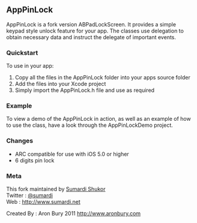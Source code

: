## AppPinLock

AppPinLock is a fork version ABPadLockScreen. It provides a simple keypad style unlock feature for your app. The classes use delegation to obtain necessary 
data and instruct the delegate of important events.

### Quickstart

To use in your app:   
1. Copy all the files in the AppPinLock folder into your apps source folder   
2. Add the files into your Xcode project    
3. Simply import the AppPinLock.h file and use as required    

### Example

To view a demo of the AppPinLock in action, as well as an example of how to use the class, have a look through the 
AppPinLockDemo project.

### Changes

+ ARC compatible for use with iOS 5.0 or higher
+ 6 digits pin lock

### Meta

This fork maintained by [Sumardi Shukor](http://github.com/sumardi)   
Twitter : [@sumardi](http://twitter.com/sumardi)    
Web : http://www.sumardi.net

Created By : Aron Bury 2011 http://www.aronbury.com

